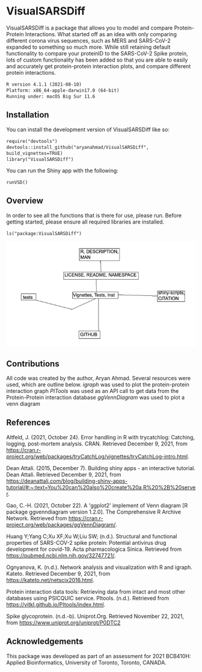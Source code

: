 
# VisualSARSDiff

<!-- badges: start -->
<!-- badges: end -->

VisualSARSDiff is a package that allows you to model and compare Protein-Protein Interactions. What started off as an idea with only comparing different corona virus sequences, such as MERS and SARS-CoV-2 expanded to something so much more. While still retaining default functionality to compare your proteinID  to the SARS-CoV-2 Spike protein, lots of custom functionality has been added so that you are able to easily and accurately get protein-protein interaction plots, and compare different protein interactions. 

```
R version 4.1.1 (2021-08-10)
Platform: x86_64-apple-darwin17.0 (64-bit)
Running under: macOS Big Sur 11.6
```

## Installation

You can install the development version of VisualSARSDiff like so:

```
require("devtools")
devtools::install_github("aryanahmad/VisualSARSDiff", build_vignettes=TRUE)
library("VisualSARSDiff")
```

You can run the Shiny app with the following:

```
runVSD()
```

## Overview

In order to see all the functions that is there for use, please run. 
Before getting started, please ensure all required libraries are installed. 

```
ls("package:VisualSARSDiff")
```

![](./inst/extdata/hierarchy.png)

## Contributions

All code was created by the author, Aryan Ahmad.
Several resources were used, which are outline below.
*igraph* was used to plot the protein-protein interaction graph
*PITools* was used as an API call to get data from the Protein-Protein interaction database
*ggVennDiagram* was used to plot a venn diagram

## References

Altfeld, J. (2021, October 24). Error handling in R with trycatchlog: Catching, logging, post-mortem analysis. CRAN. Retrieved December 9, 2021, from https://cran.r-project.org/web/packages/tryCatchLog/vignettes/tryCatchLog-intro.html. 

Dean Attali. (2015, December 7). Building shiny apps - an interactive tutorial. Dean Attali. Retrieved December 9, 2021, from https://deanattali.com/blog/building-shiny-apps-tutorial/#:~:text=You%20can%20also%20create%20a,R%20%2B%20server. 

Gao, C.-H. (2021, October 22). A 'ggplot2' implement of Venn diagram [R package ggvenndiagram version 1.2.0]. The Comprehensive R Archive Network. Retrieved from https://cran.r-project.org/web/packages/ggVennDiagram/. 

Huang Y;Yang C;Xu XF;Xu W;Liu SW; (n.d.). Structural and functional properties of SARS-COV-2 spike protein: Potential antivirus drug development for covid-19. Acta pharmacologica Sinica. Retrieved from https://pubmed.ncbi.nlm.nih.gov/32747721/. 

Ognyanova, K. (n.d.). Network analysis and visualization with R and igraph. Kateto. Retrieved December 9, 2021, from https://kateto.net/netscix2016.html. 

Protein interaction data tools: Retrieving data from intact and most other databases using PSICQUIC service. PItools. (n.d.). Retrieved from https://vitkl.github.io/PItools/index.html. 

Spike glycoprotein. (n.d.-b). Uniprot.Org. Retrieved November 22, 2021, from https://www.uniprot.org/uniprot/P0DTC2


## Acknowledgements

This package was developed as part of an assessment for 2021
BCB410H: Applied Bioinformatics, University of Toronto, Toronto,
CANADA.

